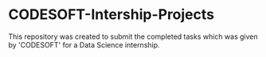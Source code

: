 # CODESOFT-Intership-Projects
This repository was created to submit the completed tasks which was given by 'CODESOFT' for a Data Science internship.
